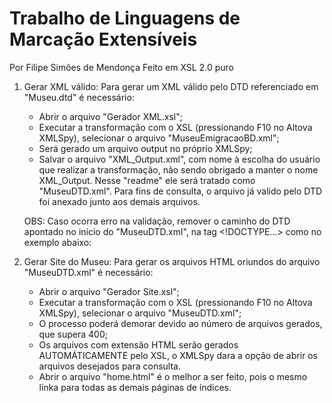# Trabalho de Linguagens de Marcação Extensíveis

Por Filipe Simões de Mendonça
Feito em XSL 2.0 puro


1) Gerar XML válido:
	Para gerar um XML válido pelo DTD referenciado em "Museu.dtd" é necessário:
	 - Abrir o arquivo "Gerador XML.xsl";
	 - Executar a transformação com o XSL (pressionando F10 no Altova XMLSpy), selecionar o arquivo "MuseuEmigracaoBD.xml";
	 - Será gerado um arquivo output no próprio XMLSpy;
	 - Salvar o arquivo "XML_Output.xml", com nome à escolha do usuário que realizar a transformação, não sendo obrigado a manter o nome XML_Output. Nesse "readme" ele será tratado como "MuseuDTD.xml". Para fins de consulta, o arquivo já valido pelo DTD foi anexado junto aos demais arquivos.

	OBS: Caso ocorra erro na validação, remover o caminho do DTD apontado no início do "MuseuDTD.xml", na tag <!DOCTYPE...> como no exemplo abaixo:
		<!DOCTYPE Museu SYSTEM "Museu.dtd">


2) Gerar Site do Museu:
	Para gerar os arquivos HTML oriundos do arquivo "MuseuDTD.xml" é necessário:
	 - Abrir o arquivo "Gerador Site.xsl";
	 - Executar a transformação com o XSL (pressionando F10 no Altova XMLSpy), selecionar o arquivo "MuseuDTD.xml";
	 - O processo poderá demorar devido ao número de arquivos gerados, que supera 400;
	 - Os arquivos com extensão HTML serão gerados AUTOMÁTICAMENTE pelo XSL, o XMLSpy dara a opção de abrir os arquivos desejados para consulta.
	 - Abrir o arquivo "home.html" é o melhor a ser feito, pois o mesmo linka para todas as demais páginas de índices.
